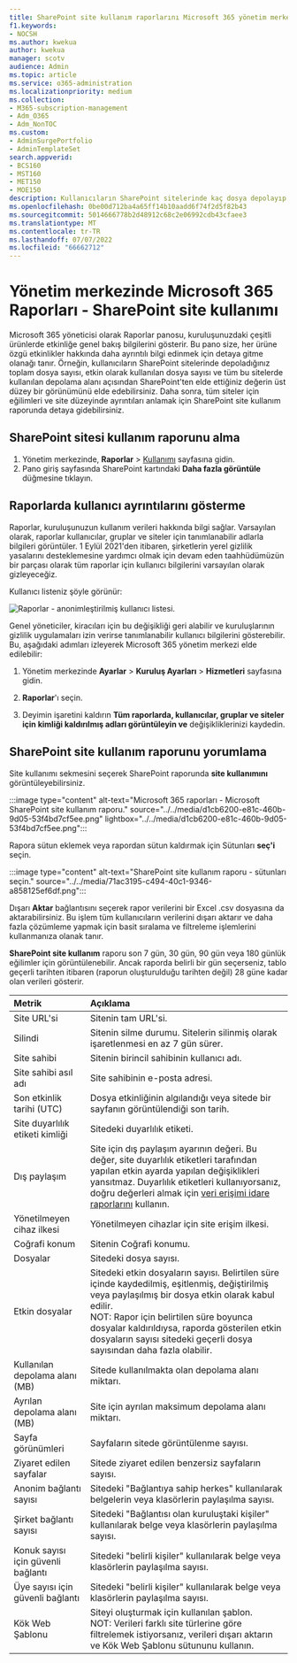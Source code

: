 ```yaml
---
title: SharePoint site kullanım raporlarını Microsoft 365 yönetim merkezi
f1.keywords:
- NOCSH
ms.author: kwekua
author: kwekua
manager: scotv
audience: Admin
ms.topic: article
ms.service: o365-administration
ms.localizationpriority: medium
ms.collection:
- M365-subscription-management
- Adm_O365
- Adm_NonTOC
ms.custom:
- AdminSurgePortfolio
- AdminTemplateSet
search.appverid:
- BCS160
- MST160
- MET150
- MOE150
description: Kullanıcıların SharePoint sitelerinde kaç dosya depolayıp kaç tane etkin olarak kullanıldığını ve kullanılan toplam depolama alanını öğrenmek için SharePoint site kullanım raporunu alın.
ms.openlocfilehash: 0be00d712ba4a65ff14b10aadd6f74f2d5f82b43
ms.sourcegitcommit: 5014666778b2d48912c68c2e06992cdb43cfaee3
ms.translationtype: MT
ms.contentlocale: tr-TR
ms.lasthandoff: 07/07/2022
ms.locfileid: "66662712"
---
```

# <a name="microsoft-365-reports-in-the-admin-center---sharepoint-site-usage"></a>Yönetim merkezinde Microsoft 365 Raporları - SharePoint site kullanımı

Microsoft 365 yöneticisi olarak Raporlar panosu, kuruluşunuzdaki çeşitli ürünlerde etkinliğe genel bakış bilgilerini gösterir. Bu pano size, her ürüne özgü etkinlikler hakkında daha ayrıntılı bilgi edinmek için detaya gitme olanağı tanır. Örneğin, kullanıcıların SharePoint sitelerinde depoladığınız toplam dosya sayısı, etkin olarak kullanılan dosya sayısı ve tüm bu sitelerde kullanılan depolama alanı açısından SharePoint'ten elde ettiğiniz değerin üst düzey bir görünümünü elde edebilirsiniz. Daha sonra, tüm siteler için eğilimleri ve site düzeyinde ayrıntıları anlamak için SharePoint site kullanım raporunda detaya gidebilirsiniz. 

## <a name="how-to-get-to-the-sharepoint-site-usage-report"></a>SharePoint sitesi kullanım raporunu alma

1. Yönetim merkezinde, **Raporlar** \> <a href="https://go.microsoft.com/fwlink/p/?linkid=2074756" target="_blank">Kullanımı</a> sayfasına gidin. 
2. Pano giriş sayfasında SharePoint kartındaki **Daha fazla görüntüle** düğmesine tıklayın.

## <a name="show-user-details-in-the-reports"></a>Raporlarda kullanıcı ayrıntılarını gösterme

Raporlar, kuruluşunuzun kullanım verileri hakkında bilgi sağlar. Varsayılan olarak, raporlar kullanıcılar, gruplar ve siteler için tanımlanabilir adlarla bilgileri görüntüler. 1 Eylül 2021'den itibaren, şirketlerin yerel gizlilik yasalarını desteklemesine yardımcı olmak için devam eden taahhüdümüzün bir parçası olarak tüm raporlar için kullanıcı bilgilerini varsayılan olarak gizleyeceğiz.
  
Kullanıcı listeniz şöyle görünür:
  
![Raporlar - anonimleştirilmiş kullanıcı listesi.](../../media/2ed99bce-4978-4ee3-9ea2-4a8db26eef02.png)
  
Genel yöneticiler, kiracıları için bu değişikliği geri alabilir ve kuruluşlarının gizlilik uygulamaları izin verirse tanımlanabilir kullanıcı bilgilerini gösterebilir. Bu, aşağıdaki adımları izleyerek Microsoft 365 yönetim merkezi elde edilebilir:
  
1. Yönetim merkezinde **Ayarlar** \> **Kuruluş Ayarları** \> **Hizmetleri** sayfasına gidin.

2. **Raporlar**'ı seçin. 
  
3. Deyimin işaretini kaldırın **Tüm raporlarda, kullanıcılar, gruplar ve siteler için kimliği kaldırılmış adları görüntüleyin ve** değişikliklerinizi kaydedin. 
  
## <a name="interpret-the-sharepoint-site-usage-report"></a>SharePoint site kullanım raporunu yorumlama

Site kullanımı sekmesini seçerek SharePoint raporunda **site kullanımını** görüntüleyebilirsiniz.

:::image type="content" alt-text="Microsoft 365 raporları - Microsoft SharePoint site kullanım raporu." source="../../media/d1cb6200-e81c-460b-9d05-53f4bd7cf5ee.png" lightbox="../../media/d1cb6200-e81c-460b-9d05-53f4bd7cf5ee.png":::

Rapora sütun eklemek veya rapordan sütun kaldırmak için Sütunları **seç'i** seçin.

:::image type="content" alt-text="SharePoint site kullanım raporu - sütunları seçin." source="../../media/71ac3195-c494-40c1-9346-a858125ef6df.png":::

Dışarı **Aktar** bağlantısını seçerek rapor verilerini bir Excel .csv dosyasına da aktarabilirsiniz. Bu işlem tüm kullanıcıların verilerini dışarı aktarır ve daha fazla çözümleme yapmak için basit sıralama ve filtreleme işlemlerini kullanmanıza olanak tanır. 

**SharePoint site kullanım** raporu son 7 gün, 30 gün, 90 gün veya 180 günlük eğilimler için görüntülenebilir. Ancak raporda belirli bir gün seçerseniz, tablo geçerli tarihten itibaren (raporun oluşturulduğu tarihten değil) 28 güne kadar olan verileri gösterir.
  
|Metrik|Açıklama|
|:-----|:-----|
|Site URL'si  |Sitenin tam URL'si. |
|Silindi  |Sitenin silme durumu. Sitelerin silinmiş olarak işaretlenmesi en az 7 gün sürer.  |
|Site sahibi  |Sitenin birincil sahibinin kullanıcı adı.   |
|Site sahibi asıl adı  |Site sahibinin e-posta adresi. |
|Son etkinlik tarihi (UTC)  | Dosya etkinliğinin algılandığı veya sitede bir sayfanın görüntülendiği son tarih.  |
|Site duyarlılık etiketi kimliği  | Sitedeki duyarlılık etiketi.  |
|Dış paylaşım  | Site için dış paylaşım ayarının değeri. Bu değer, site duyarlılık etiketleri tarafından yapılan etkin ayarda yapılan değişiklikleri yansıtmaz. Duyarlılık etiketleri kullanıyorsanız, doğru değerleri almak için [veri erişimi idare raporlarını](/sharepoint/data-access-governance-reports) kullanın.|
|Yönetilmeyen cihaz ilkesi  | Yönetilmeyen cihazlar için site erişim ilkesi.  |
|Coğrafi konum  | Sitenin Coğrafi konumu.  |
|Dosyalar  |Sitedeki dosya sayısı. |
|Etkin dosyalar  | Sitedeki etkin dosyaların sayısı. Belirtilen süre içinde kaydedilmiş, eşitlenmiş, değiştirilmiş veya paylaşılmış bir dosya etkin olarak kabul edilir.<br/> NOT: Rapor için belirtilen süre boyunca dosyalar kaldırıldıysa, raporda gösterilen etkin dosyaların sayısı sitedeki geçerli dosya sayısından daha fazla olabilir.  |
|Kullanılan depolama alanı (MB)  |Sitede kullanılmakta olan depolama alanı miktarı.  |
|Ayrılan depolama alanı (MB)  |Site için ayrılan maksimum depolama alanı miktarı.  |
|Sayfa görünümleri  |Sayfaların sitede görüntülenme sayısı.  |
|Ziyaret edilen sayfalar  |Sitede ziyaret edilen benzersiz sayfaların sayısı.  |
|Anonim bağlantı sayısı  |Sitedeki "Bağlantıya sahip herkes" kullanılarak belgelerin veya klasörlerin paylaşılma sayısı.  |
|Şirket bağlantı sayısı  |Sitedeki "Bağlantısı olan kuruluştaki kişiler" kullanılarak belge veya klasörlerin paylaşılma sayısı.  |
|Konuk sayısı için güvenli bağlantı  |Sitedeki "belirli kişiler" kullanılarak belge veya klasörlerin paylaşılma sayısı.  |
|Üye sayısı için güvenli bağlantı  |Sitedeki "belirli kişiler" kullanılarak belge veya klasörlerin paylaşılma sayısı.  |
|Kök Web Şablonu  |Siteyi oluşturmak için kullanılan şablon.  <br/> NOT: Verileri farklı site türlerine göre filtrelemek istiyorsanız, verileri dışarı aktarın ve Kök Web Şablonu sütununu kullanın. |


